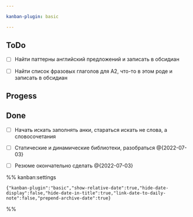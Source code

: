 ```yaml
---

kanban-plugin: basic

---
```


## ToDo

- [ ] Найти паттерны английский предложений и записать в обсидиан
- [ ] Найти список фразовых глаголов для A2, что-то в этом роде и записать в обсидиан


## Progess



## Done

- [ ] Начать искать заполнять анки, стараться искать не слова, а словосочетания
- [ ] Статические и динамические библиотеки, разобраться @{2022-07-03}
- [ ] Резюме окончательно сделать @{2022-07-03}




%% kanban:settings
```
{"kanban-plugin":"basic","show-relative-date":true,"hide-date-display":false,"hide-date-in-title":true,"link-date-to-daily-note":false,"prepend-archive-date":true}
```
%%